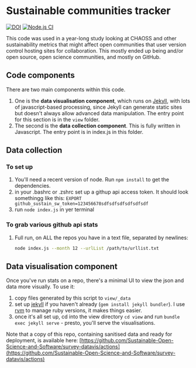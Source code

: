 # Sustainable communities tracker

[![DOI](https://zenodo.org/badge/DOI/10.5281/zenodo.8082469.svg)](https://doi.org/10.5281/zenodo.8082469) 
[![Node.js CI](https://github.com/yochannah/sustainable-communities-tracker/actions/workflows/node.js.yml/badge.svg)](https://github.com/yochannah/sustainable-communities-tracker/actions/workflows/node.js.yml)

This code was used in a year-long study looking at CHAOSS and other sustainability metrics that might affect open communities that user version control hosting sites for collaboration. This mostly ended up being and/or open source, open science communities, and mostly on GitHub. 

## Code components

There are two main components within this code. 

1. One is the **data visualisation component**, which runs on [Jekyll](https://jekyllrb.com/), with lots of javascript-based processing, since Jekyll can generate static sites but doesn't always allow advanced data manipulation. The entry point for this section is in the `view` folder.
2. The second is the **data collection component**. This is fully written in Javascript. The entry point is in index.js in this folder. 

## Data collection
### To set up

1. You'll need a recent version of node. Run `npm install` to get the dependencies.
2. in your .bashrc or .zshrc set up a githup api access token. It should look somethingg like this: `EXPORT github_sustain_sw_token=123456678sdfsdfsdfsdfsdfsdf`
3. run `node index.js` in yer terminal

### To grab various github api stats

1. Full run, on ALL the repos you have in a text file, separated by newlines: 
    ```bash
    node index.js --month 12 --urlList /path/to/urllist.txt
    ```

## Data visualisation component

Once you've run stats on a repo, there's a minimal UI to view the json and data more visually. To use it:

1. copy files generated by this script to `view/_data`
2. set up [jekyll](https://jekyllrb.com/docs/installation/) if you haven't already (`gem install jekyll bundler`). I use [rvm](https://rvm.io/) to manage ruby versions, it makes things easier.
3. once it's all set up, cd into the view directory `cd view` and run `bundle exec jekyll serve` - presto, you'll serve the visualisations.

Note that a copy of this repo, containing sanitised data and ready for 
deployment, is available here: 
[https://github.com/Sustainable-Open-Science-and-Software/survey-datavis/actions](https://github.com/Sustainable-Open-Science-and-Software/survey-datavis/actions)
